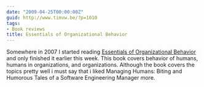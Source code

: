 ```yaml
---
date: "2009-04-25T00:00:00Z"
guid: http://www.timvw.be/?p=1010
tags:
- Book reviews
title: Essentials of Organizational Behavior
---
```

Somewhere in 2007 I started reading [Essentials of Organizational Behavior](http://www.amazon.com/Essentials-Organizational-Behavior-Stephen-Robbins/dp/0136077617/ref=sr_1_2?ie=UTF8&s=books&qid=1240060292&sr=8-2) and only finished it earlier this week. This book covers behavior of humans, humans in organizations, and organizations. Although the book covers the topics pretty well i must say that i liked Managing Humans: Biting and Humorous Tales of a Software Engineering Manager more.
